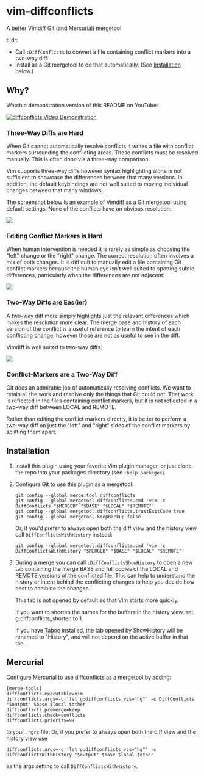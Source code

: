 # vim-diffconflicts

A better Vimdiff Git (and Mercurial)  mergetool

tl;dr:

* Call `:DiffConflicts` to convert a file containing conflict markers into
  a two-way diff.
* Install as a Git mergetool to do that automatically. (See
  [Installation](#installation) below.)

## Why?

Watch a demonstration version of this README on YouTube:

[![diffconflicts Video Demonstration](https://img.youtube.com/vi/Pxgl3Wtf78Y/0.jpg)](https://www.youtube.com/watch?v=Pxgl3Wtf78Y)

### Three-Way Diffs are Hard

When Git cannot automatically resolve conflicts it writes a file with conflict
markers surrounding the conflicting areas. These conflicts must be resolved
manually. This is often done via a three-way comparison.

Vim supports three-way diffs however syntax highlighting alone is not
sufficient to showcase the differences between that many versions. In addition,
the default keybindings are not well suited to moving individual changes
between that many windows.

The screenshot below is an example of Vimdiff as a Git mergetool using default
settings. None of the conflicts have an obvious resolution:

![](./_utils/default-vimdiff.png)

### Editing Conflict Markers is Hard

When human intervention is needed it is rarely as simple as choosing the "left"
change or the "right" change. The correct resolution often involves a mix of
both changes. It is difficult to manually edit a file containing Git conflict
markers because the human eye isn't well suited to spotting subtle differences,
particularly when the differences are not adjacent:

![](./_utils/conflict-markers.png)

### Two-Way Diffs are Eas(ier)

A two-way diff more simply highlights just the relevant differences which makes
the resolution more clear. The merge base and history of each version of the
conflict is a useful reference to learn the intent of each conflicting change,
however those are not as useful to see in the diff.

Vimdiff is well suited to two-way diffs:

![](./_utils/vim-diffconflicts.png)

### Conflict-Markers are a Two-Way Diff

Git does an admirable job of automatically resolving conflicts. We want to
retain all the work and resolve only the things that Git could not. That work
is reflected in the files containing conflict markers, but it is not reflected
in a two-way diff between LOCAL and REMOTE.

Rather than editing the conflict markers directly, it is better to perform a
two-way diff on just the "left" and "right" sides of the conflict markers by
splitting them apart.

## Installation

1.  Install this plugin using your favorite Vim plugin manager, or just clone
    the repo into your packages directory (see `:help packages`).

2.  Configure Git to use this plugin as a mergetool:

    ```
    git config --global merge.tool diffconflicts
    git config --global mergetool.diffconflicts.cmd 'vim -c DiffConflicts "$MERGED" "$BASE" "$LOCAL" "$REMOTE"'
    git config --global mergetool.diffconflicts.trustExitCode true
    git config --global mergetool.keepBackup false
    ```

    Or, if you'd prefer to always open both the diff view and the history view
    call `DiffConflictsWithHistory` instead:

    ```
    git config --global mergetool.diffconflicts.cmd 'vim -c DiffConflictsWithHistory "$MERGED" "$BASE" "$LOCAL" "$REMOTE"'
    ```

3.  During a merge you can call `:DiffConflictsShowHistory` to open a new tab
    containing the merge BASE and full copies of the LOCAL and REMOTE versions
    of the conflicted file. This can help to understand the history or intent
    behind the conflicting changes to help you decide how best to combine the
    changes.

    This tab is not opened by default so that Vim starts more quickly.

    If you want to shorten the names for the buffers in the history view,
    set g:diffconflicts_shorten to 1.

    If you have [Taboo](https://github.com/gcmt/taboo.vim) installed,
    the tab opened by ShowHistory will be renamed to "History", and will
    not depend on the active buffer in that tab.


## Mercurial

Configure Mercurial to use diffconflicts as a mergetool by adding:

    [merge-tools]
    diffconflicts.executable=vim
    diffconflicts.args=-c 'let g:diffconflicts_vcs="hg"' -c DiffConflicts "$output" $base $local $other
    diffconflicts.premerge=keep
    diffconflicts.check=conflicts
    diffconflicts.priority=99

to your `.hgrc` file.
Or, if you prefer to always open both the diff view and the history view use

    diffconflicts.args=-c 'let g:diffconflicts_vcs="hg"' -c DiffConflictsWithHistory "$output" $base $local $other

as the args setting to call `DiffConflictsWithHistory`.
